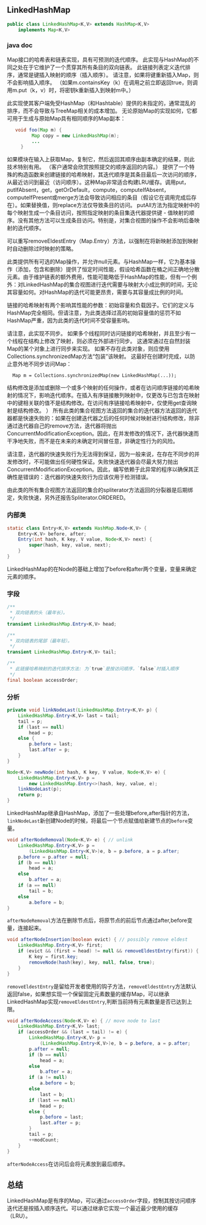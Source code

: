 ## LinkedHashMap

```java
public class LinkedHashMap<K,V> extends HashMap<K,V>
    implements Map<K,V>
```

### java doc

Map接口的哈希表和链表实现，具有可预测的迭代顺序。 此实现与HashMap的不同之处在于它维护了一个贯穿其所有条目的双向链表。 此链接列表定义迭代排序，通常是键插入映射的顺序（插入顺序）。 请注意，如果将键重新插入Map，则不会影响插入顺序。 （如果m.containsKey（k）在调用之前立即返回true，则调用m.put（k，v）时，将密钥k重新插入到映射m中。）

此实现使其客户端免受HashMap（和Hashtable）提供的未指定的，通常混乱的排序，而不会导致与TreeMap相关的成本增加。 无论原始Map的实现如何，它都可用于生成与原始Map具有相同顺序的Map副本：

```java
   void foo(Map m) {
         Map copy = new LinkedHashMap(m);
         ...
     }
```

如果模块在输入上获取Map，复制它，然后返回其顺序由副本确定的结果，则此技术特别有用。 （客户通常会欣赏按照提交的顺序返回的内容。）
提供了一个特殊的构造函数来创建链接的哈希映射，其迭代顺序是其条目最后一次访问的顺序，从最近访问到最近（访问顺序）。这种Map非常适合构建LRU缓存。调用put，putIfAbsent，get，getOrDefault，compute，computeIfAbsent，computeIfPresent或merge方法会导致访问相应的条目（假设它在调用完成后存在）。如果替换值，则replace方法仅导致条目的访问。 putAll方法为指定映射中的每个映射生成一个条目访问，按照指定映射的条目集迭代器提供键 - 值映射的顺序。没有其他方法可以生成条目访问。特别是，对集合视图的操作不会影响后备映射的迭代顺序。

可以重写removeEldestEntry（Map.Entry）方法，以强制在将新映射添加到映射时自动删除过时映射的策略。

此类提供所有可选的Map操作，并允许null元素。与HashMap一样，它为基本操作（添加，包含和删除）提供了恒定时间性能，假设哈希函数在桶之间正确地分散元素。由于维护链表的额外费用，性能可能略低于HashMap的性能，但有一个例外：对LinkedHashMap的集合视图进行迭代需要与映射大小成比例的时间，无论其容量如何。对HashMap的迭代可能更昂贵，需要与其容量成比例的时间。

链接的哈希映射有两个影响其性能的参数：初始容量和负载因子。它们的定义与HashMap完全相同。但请注意，为此类选择过高的初始容量值的惩罚不如HashMap严重，因为此类的迭代时间不受容量影响。

请注意，此实现不同步。 如果多个线程同时访问链接的哈希映射，并且至少有一个线程在结构上修改了映射，则必须在外部进行同步。 这通常通过在自然封装Map的某个对象上进行同步来实现。 如果不存在此类对象，则应使用Collections.synchronizedMap方法“包装”该映射。 这最好在创建时完成，以防止意外地不同步访问Map：

`​	Map m = Collections.synchronizedMap(new LinkedHashMap(...));`	

结构修改是添加或删除一个或多个映射的任何操作，或者在访问顺序链接的哈希映射的情况下，影响迭代顺序。在插入有序链接散列映射中，仅更改与已包含在映射中的键相关联的值不是结构修改。在访问有序链接哈希映射中，仅使用get查询映射是结构修改。 ）
所有此类的集合视图方法返回的集合的迭代器方法返回的迭代器都是快速失败的：如果在创建迭代器之后的任何时候对映射进行结构修改，除非通过迭代器自己的remove方法，迭代器将抛出ConcurrentModificationException。因此，在并发修改的情况下，迭代器快速而干净地失败，而不是在未来的未确定时间冒任意，非确定性行为的风险。

请注意，迭代器的快速失败行为无法得到保证，因为一般来说，在存在不同步的并发修改时，不可能做出任何硬性保证。失败快速迭代器会尽最大努力抛出ConcurrentModificationException。因此，编写依赖于此异常的程序以确保其正确性是错误的：迭代器的快速失败行为应该仅用于检测错误。

由此类的所有集合视图方法返回的集合的spliterator方法返回的分裂器是后期绑定，失败快速，另外还报告Spliterator.ORDERED。

### 内部类

```java
static class Entry<K,V> extends HashMap.Node<K,V> {
    Entry<K,V> before, after;
    Entry(int hash, K key, V value, Node<K,V> next) {
        super(hash, key, value, next);
    }
}
```

LinkedHashMap的在Node的基础上增加了before和after两个变量，变量来确定元素的顺序。

###  字段

```java
/**
 * 双向链表的头（最年长）。
 */
transient LinkedHashMap.Entry<K,V> head;

/**
 * 双向链表的尾部（最年轻）。
 */
transient LinkedHashMap.Entry<K,V> tail;

/**
 * 此链接哈希映射的迭代排序方法: 为`true`是按访问顺序，`false`时插入顺序
 */
final boolean accessOrder;
```

### 分析

```java
private void linkNodeLast(LinkedHashMap.Entry<K,V> p) {
    LinkedHashMap.Entry<K,V> last = tail;
    tail = p;
    if (last == null)
        head = p;
    else {
        p.before = last;
        last.after = p;
    }
}
```

```java
Node<K,V> newNode(int hash, K key, V value, Node<K,V> e) {
    LinkedHashMap.Entry<K,V> p =
        new LinkedHashMap.Entry<>(hash, key, value, e);
    linkNodeLast(p);
    return p;
}
```

LinkedHashMap继承自HashMap，添加了一些处理before,after指针的方法，`linkNodeLast`新创建Node的时候，将最后一个节点赋值给新建节点的`before`变量。

```java
void afterNodeRemoval(Node<K,V> e) { // unlink
    LinkedHashMap.Entry<K,V> p =
        (LinkedHashMap.Entry<K,V>)e, b = p.before, a = p.after;
    p.before = p.after = null;
    if (b == null)
        head = a;
    else
        b.after = a;
    if (a == null)
        tail = b;
    else
        a.before = b;
}
```

`afterNodeRemoval`方法在删除节点后，将原节点的前后节点通过after,before变量，连接起来。

```java
void afterNodeInsertion(boolean evict) { // possibly remove eldest
    LinkedHashMap.Entry<K,V> first;
    if (evict && (first = head) != null && removeEldestEntry(first)) {
        K key = first.key;
        removeNode(hash(key), key, null, false, true);
    }
}
```

`removeEldestEntry`是留给开发者使用的钩子方法，`removeEldestEntry`方法默认返回false，如果想实现一个保留固定元素数量的缓存Map，可以继承LinkedHashMap实现`removeEldestEntry`,判断当前持有元素数量是否已达到上限。

```java
void afterNodeAccess(Node<K,V> e) { // move node to last
    LinkedHashMap.Entry<K,V> last;
    if (accessOrder && (last = tail) != e) {
        LinkedHashMap.Entry<K,V> p =
            (LinkedHashMap.Entry<K,V>)e, b = p.before, a = p.after;
        p.after = null;
        if (b == null)
            head = a;
        else
            b.after = a;
        if (a != null)
            a.before = b;
        else
            last = b;
        if (last == null)
            head = p;
        else {
            p.before = last;
            last.after = p;
        }
        tail = p;
        ++modCount;
    }
}
```

`afterNodeAccess`在访问后会将元素放到最后顺序。

## 总结

LinkedHashMap是有序的Map，可以通过`accessOrder`字段，控制其按访问顺序迭代还是按插入顺序迭代。可以通过继承它实现一个最近最少使用的缓存（LRU）。
